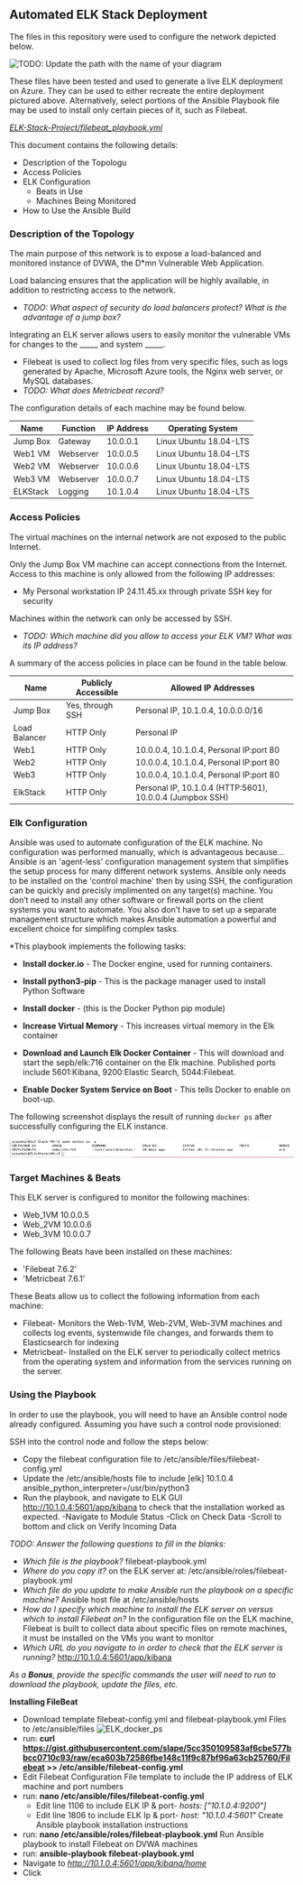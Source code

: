 ## Automated ELK Stack Deployment

The files in this repository were used to configure the network depicted below.

![TODO: Update the path with the name of your diagram](Images/diagram_filename.png)

These files have been tested and used to generate a live ELK deployment on Azure. They can be used to either recreate the entire deployment pictured above. Alternatively, select portions of the Ansible Playbook file may be used to install only certain pieces of it, such as Filebeat.

  [_ELK-Stack-Project/filebeat_playbook.yml_](ELK-Stack-Project/filebeat_playbook.yml)

This document contains the following details:
- Description of the Topologu
- Access Policies
- ELK Configuration
  - Beats in Use
  - Machines Being Monitored
- How to Use the Ansible Build


### Description of the Topology

The main purpose of this network is to expose a load-balanced and monitored instance of DVWA, the D*mn Vulnerable Web Application.

Load balancing ensures that the application will be highly available, in addition to restricting access to the network.
- _TODO: What aspect of security do load balancers protect? What is the advantage of a jump box?_

Integrating an ELK server allows users to easily monitor the vulnerable VMs for changes to the _____ and system _____.
- Filebeat is used to collect log files from very specific files, such as logs generated by Apache, Microsoft Azure tools, the Nginx web server, or MySQL databases.
- _TODO: What does Metricbeat record?_

The configuration details of each machine may be found below.

| Name     | Function | IP Address |    Operating System     |
|----------|----------|------------|-------------------------|
| Jump Box | Gateway  | 10.0.0.1   | Linux Ubuntu 18.04-LTS  |
| Web1 VM  |Webserver | 10.0.0.5   | Linux Ubuntu 18.04-LTS  |
| Web2 VM  |Webserver | 10.0.0.6   | Linux Ubuntu 18.04-LTS  |
| Web3 VM  |Webserver | 10.0.0.7   | Linux Ubuntu 18.04-LTS  |
| ELKStack |Logging   | 10.1.0.4   | Linux Ubuntu 18.04-LTS  |

### Access Policies

The virtual machines on the internal network are not exposed to the public Internet. 

Only the Jump Box VM machine can accept connections from the Internet. Access to this machine is only allowed from the following IP addresses:
- My Personal workstation IP 24.11.45.xx through private SSH key for security

Machines within the network can only be accessed by SSH.
- _TODO: Which machine did you allow to access your ELK VM? What was its IP address?_

A summary of the access policies in place can be found in the table below.

| Name          | Publicly Accessible |    Allowed IP Addresses                                   |
|---------------|---------------------|-----------------------------------------------------------|
| Jump Box      | Yes, through SSH    | Personal IP, 10.1.0.4, 10.0.0.0/16                        |
| Load Balancer | HTTP Only           | Personal IP                                               |
| Web1          | HTTP Only           | 10.0.0.4, 10.1.0.4,  Personal IP:port 80                  |
| Web2          | HTTP Only           | 10.0.0.4, 10.1.0.4,  Personal IP:port 80                  |
| Web3          | HTTP Only           | 10.0.0.4, 10.1.0.4,  Personal IP:port 80                  |
| ElkStack      | HTTP Only           | Personal IP, 10.1.0.4 (HTTP:5601), 10.0.0.4 (Jumpbox SSH) |

### Elk Configuration

Ansible was used to automate configuration of the ELK machine. No configuration was performed manually, which is advantageous because...
Ansible is an 'agent-less' configuration management system that simplifies the setup process for many different network systems. Ansible only needs to be installed on the 'control machine' then by using SSH, the configuration can be quickly and precisly implimented on any target(s) machine. You don’t need to install any other software or firewall ports on the client systems you want to automate. You also don’t have to set up a separate management structure which makes Ansible automation a powerful and excellent choice for simplifing complex tasks.

*This playbook implements the following tasks:

- **Install docker.io** - The Docker engine, used for running containers.

- **Install python3-pip** - This is the package manager used to install Python Software

- **Install docker** - (this is the Docker Python pip module)

- **Increase Virtual Memory** - This increases virtual memory in the Elk container

- **Download and Launch Elk Docker Container** - This will download and start the sepb/elk:716 container on the Elk machine. Published ports include 5601:Kibana, 9200:Elastic Search, 5044:Filebeat.

- **Enable Docker System Service on Boot** - This tells Docker to enable on boot-up.

The following screenshot displays the result of running `docker ps` after successfully configuring the ELK instance.

![ELK_docker_ps.png](ELK-Stack-Project/ELK_docker_ps.png)

### Target Machines & Beats
This ELK server is configured to monitor the following machines:
- Web_1VM 10.0.0.5 
- Web_2VM 10.0.0.6 
- Web_3VM 10.0.0.7

The following Beats have been installed on these machines:
- 'Filebeat 7.6.2'
- 'Metricbeat 7.6.1'

These Beats allow us to collect the following information from each machine:
- Filebeat- Monitors the Web-1VM, Web-2VM, Web-3VM machines and collects log events, systemwide file changes, and forwards them to Elasticsearch for indexing
- Metricbeat- Installed on the ELK server to periodically collect metrics from the operating system and information from the services running on the server.

### Using the Playbook
In order to use the playbook, you will need to have an Ansible control node already configured. Assuming you have such a control node provisioned: 

SSH into the control node and follow the steps below:
- Copy the filebeat configuration file to /etc/ansible/files/filebeat-config.yml 
- Update the /etc/ansible/hosts file to include [elk] 10.1.0.4 ansible_python_interpreter=/usr/bin/python3
- Run the playbook, and navigate to ELK GUI http://10.1.0.4:5601/app/kibana to check that the installation worked as expected. 
   -Navigate to Module Status
   -Click on Check Data
   -Scroll to bottom and click on Verify Incoming Data

_TODO: Answer the following questions to fill in the blanks:_
- *Which file is the playbook?* filebeat-playbook.yml 
- *Where do you copy it?* on the ELK server at: /etc/ansible/roles/filebeat-playbook.yml
- *Which file do you update to make Ansible run the playbook on a specific machine?* Ansible host file at /etc/ansible/hosts
- *How do I specify which machine to install the ELK server on versus which to install Filebeat on?* In the configuration file on the ELK machine, Filebeat is built to collect data about specific files on remote machines, it must be installed on the VMs you want to monitor   
- *Which URL do you navigate to in order to check that the ELK server is running?* http://10.1.0.4:5601/app/kibana

_As a **Bonus**, provide the specific commands the user will need to run to download the playbook, update the files, etc._

**Installing FileBeat**

- Download template filebeat-config.yml and filebeat-playbook.yml Files to /etc/ansible/files
   ![ELK_docker_ps](https://user-images.githubusercontent.com/74564974/110271951-4383fa00-7f86-11eb-851b-e3254a1c0119.png)
- run: **curl       https://gist.githubusercontent.com/slape/5cc350109583af6cbe577bbcc0710c93/raw/eca603b72586fbe148c11f9c87bf96a63cb25760/Filebeat >> /etc/ansible/filebeat-config.yml**
- Edit Filebeat Configuration File template to include the IP address of ELK machine and port numbers 
- run: **nano /etc/ansible/files/filebeat-config.yml**
   - Edit line 1106 to include ELK IP & port- *hosts: ["10.1.0.4:9200"]*
   - Edit line 1806 to include ELK Ip & port- *host: "10.1.0.4:5601"*
Create Ansible playbook installation instructions
- run: **nano /etc/ansible/roles/filebeat-playbook.yml**
Run Ansible playbook to install Filebeat on DVWA machines
- run: **ansible-playbook filebeat-playbook.yml**
- Navigate to *http://10.1.0.4:5601/app/kibana/home*
- Click 
